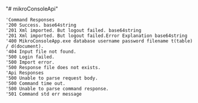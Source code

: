 "# mikroConsoleApi"


    'Command Responses
    '200 Success. base64string
    '201 Xml imported. But logout failed. base64string
    '201 Xml imported. But logout failed.Error Explanation base64string
    '400 MikroConsoleApp.exe database username password filename t(table) / d(document).
    '404 Input file not found.
    '500 Login failed.
    '500 Import error.
    '500 Response file does not exists.
    'Api Responses
    '500 Unable to parse request body.
    '500 Command time out.
    '500 Unable to parse command response.
    '501 Command std err message